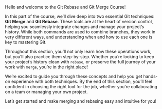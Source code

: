 Hello and welcome to the Git Rebase and Git Merge Course!

In this part of the course, we’ll dive deep into two essential Git techniques: **Git Merge** and **Git Rebase**. These tools are at the heart of version control, helping you seamlessly integrate changes and manage your project’s history. While both commands are used to combine branches, they work in very different ways, and understanding when and how to use each one is key to mastering Git.

Throughout this section, you’ll not only learn how these operations work, but you’ll also practice them step-by-step. Whether you’re looking to keep your project’s history clean with `rebase`, or preserve the full journey of your work with `merge`, you’re in the right place!

We’re excited to guide you through these concepts and help you get hands-on experience with both techniques. By the end of this section, you’ll feel confident in choosing the right tool for the job, whether you're collaborating on a team or managing your own project.

Let’s get started and make merging and rebasing easy and intuitive for you!
